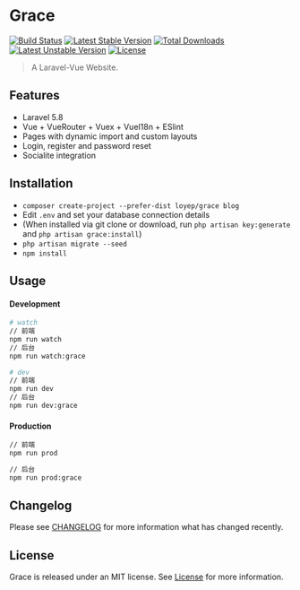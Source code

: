 # Grace

[![Build Status](https://travis-ci.org/loyep/grace.svg?branch=master)](https://travis-ci.org/loyep/grace)
[![Latest Stable Version](https://poser.pugx.org/loyep/grace/v/stable)](https://packagist.org/packages/loyep/grace)
[![Total Downloads](https://poser.pugx.org/loyep/grace/downloads)](https://packagist.org/packages/loyep/grace)
[![Latest Unstable Version](https://poser.pugx.org/loyep/grace/v/unstable)](https://packagist.org/packages/loyep/grace)
[![License](https://poser.pugx.org/loyep/grace/license)](https://packagist.org/packages/loyep/grace)

> A Laravel-Vue Website.

## Features

- Laravel 5.8 
- Vue + VueRouter + Vuex + VueI18n + ESlint
- Pages with dynamic import and custom layouts
- Login, register and password reset
- Socialite integration

## Installation

- `composer create-project --prefer-dist loyep/grace blog`
- Edit `.env` and set your database connection details
- (When installed via git clone or download, run `php artisan key:generate` and `php artisan grace:install`)
- `php artisan migrate --seed`
- `npm install`

## Usage

#### Development

```bash
# watch
// 前端
npm run watch
// 后台
npm run watch:grace

# dev
// 前端
npm run dev
// 后台
npm run dev:grace

```

#### Production

```bash
// 前端
npm run prod

// 后台
npm run prod:grace

```

## Changelog

Please see [CHANGELOG](CHANGELOG.md) for more information what has changed recently.


## License

Grace is released under an MIT license. See [License](LICENSE) for more information.
